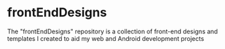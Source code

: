 # frontEndDesigns
The "frontEndDesigns" repository is a collection of front-end designs and templates I created to aid my web and Android development projects
